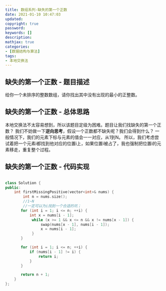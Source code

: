 ```yaml
---
title: 数组系列-缺失的第一个正数
date: 2021-01-10 10:47:03
updated:
copyright: true
password:
keywords: []
description: 
mathjax: true
categories:
- [数据结构与算法]
tags: 
- 本地交换法
---
```


## 缺失的第一个正数 - 题目描述

给你一个未排序的整数数组，请你找出其中没有出现的最小的正整数。

## 缺失的第一个正数 - 总体思路

本地交换法不太容易想到，所以该题目定级为困难。题目让我们找缺失的第一个正数？
我们不妨做一下**逆向思考**，假设一个正数都不缺失呢？我们会得到什么？ 一般情况下，我们的元素下标与元素的值会一一对应，从1到N。
所以，我们考虑尝试着把一个元素i都找到他对应的位置i上，如果位置i被占了，我也强制把位置i的元素移走，重复整个过程。

## 缺失的第一个正数 - 代码实现

```cpp

class Solution {
public:
    int firstMissingPositive(vector<int>& nums) {
        int n = nums.size();
        //1~N
        //一定可以为i找到一个合适的坑；
       for (int i = 1; i <= n; ++i) {
           int x = nums[i - 1];
            while (x >= 1 && x <= n && x != nums[x - 1]) {
                swap(nums[x - 1], nums[i - 1]);
                x = nums[i - 1];
            }
       }

       for (int i = 1; i <= n; ++i) {
           if (nums[i - 1] != i) {
               return i;
           }
       }

       return n + 1;
    }
};
```
